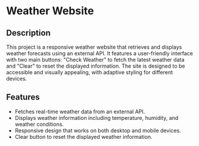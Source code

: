 # Weather Website

## Description
This project is a responsive weather website that retrieves and displays weather forecasts using an external API. It features a user-friendly interface with two main buttons: "Check Weather" to fetch the latest weather data and "Clear" to reset the displayed information. The site is designed to be accessible and visually appealing, with adaptive styling for different devices.

## Features
- Fetches real-time weather data from an external API.
- Displays weather information including temperature, humidity, and weather conditions.
- Responsive design that works on both desktop and mobile devices.
- Clear button to reset the displayed weather information.


